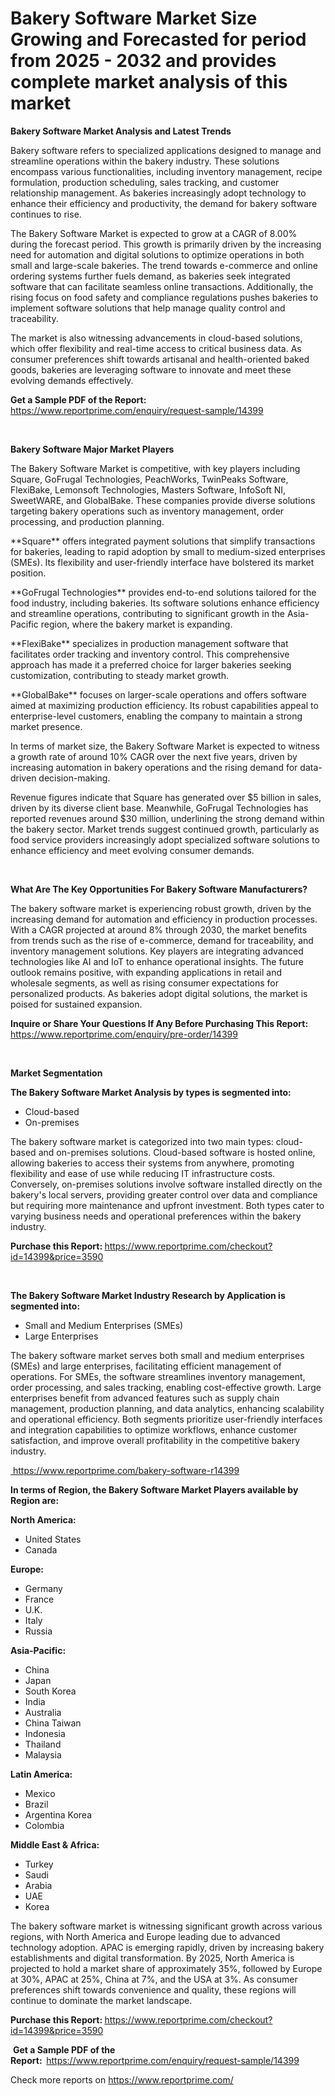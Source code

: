 <p><h1>Bakery Software Market Size Growing and Forecasted for period from 2025 - 2032 and provides complete market analysis of this market</h1></p><p><strong>Bakery Software Market Analysis and Latest Trends</strong></p>
<p><p>Bakery software refers to specialized applications designed to manage and streamline operations within the bakery industry. These solutions encompass various functionalities, including inventory management, recipe formulation, production scheduling, sales tracking, and customer relationship management. As bakeries increasingly adopt technology to enhance their efficiency and productivity, the demand for bakery software continues to rise.</p><p>The Bakery Software Market is expected to grow at a CAGR of 8.00% during the forecast period. This growth is primarily driven by the increasing need for automation and digital solutions to optimize operations in both small and large-scale bakeries. The trend towards e-commerce and online ordering systems further fuels demand, as bakeries seek integrated software that can facilitate seamless online transactions. Additionally, the rising focus on food safety and compliance regulations pushes bakeries to implement software solutions that help manage quality control and traceability. </p><p>The market is also witnessing advancements in cloud-based solutions, which offer flexibility and real-time access to critical business data. As consumer preferences shift towards artisanal and health-oriented baked goods, bakeries are leveraging software to innovate and meet these evolving demands effectively.</p></p>
<p><strong>Get a Sample PDF of the Report:&nbsp;</strong> <a href="https://www.reportprime.com/enquiry/request-sample/14399?utm_campaign=3073&utm_medium=2&utm_source=Github&utm_content=ia&utm_term=20032025&utm_id=bakery-software">https://www.reportprime.com/enquiry/request-sample/14399</a></p>
<p>&nbsp;</p>
<p><strong>Bakery Software Major Market Players</strong></p>
<p><p>The Bakery Software Market is competitive, with key players including Square, GoFrugal Technologies, PeachWorks, TwinPeaks Software, FlexiBake, Lemonsoft Technologies, Masters Software, InfoSoft NI, SweetWARE, and GlobalBake. These companies provide diverse solutions targeting bakery operations such as inventory management, order processing, and production planning.</p><p>**Square** offers integrated payment solutions that simplify transactions for bakeries, leading to rapid adoption by small to medium-sized enterprises (SMEs). Its flexibility and user-friendly interface have bolstered its market position.</p><p>**GoFrugal Technologies** provides end-to-end solutions tailored for the food industry, including bakeries. Its software solutions enhance efficiency and streamline operations, contributing to significant growth in the Asia-Pacific region, where the bakery market is expanding.</p><p>**FlexiBake** specializes in production management software that facilitates order tracking and inventory control. This comprehensive approach has made it a preferred choice for larger bakeries seeking customization, contributing to steady market growth.</p><p>**GlobalBake** focuses on larger-scale operations and offers software aimed at maximizing production efficiency. Its robust capabilities appeal to enterprise-level customers, enabling the company to maintain a strong market presence.</p><p>In terms of market size, the Bakery Software Market is expected to witness a growth rate of around 10% CAGR over the next five years, driven by increasing automation in bakery operations and the rising demand for data-driven decision-making.</p><p>Revenue figures indicate that Square has generated over $5 billion in sales, driven by its diverse client base. Meanwhile, GoFrugal Technologies has reported revenues around $30 million, underlining the strong demand within the bakery sector. Market trends suggest continued growth, particularly as food service providers increasingly adopt specialized software solutions to enhance efficiency and meet evolving consumer demands.</p></p>
<p>&nbsp;</p>
<p><strong>What Are The Key Opportunities For Bakery Software Manufacturers?</strong></p>
<p><p>The bakery software market is experiencing robust growth, driven by the increasing demand for automation and efficiency in production processes. With a CAGR projected at around 8% through 2030, the market benefits from trends such as the rise of e-commerce, demand for traceability, and inventory management solutions. Key players are integrating advanced technologies like AI and IoT to enhance operational insights. The future outlook remains positive, with expanding applications in retail and wholesale segments, as well as rising consumer expectations for personalized products. As bakeries adopt digital solutions, the market is poised for sustained expansion.</p></p>
<p><strong>Inquire or Share Your Questions If Any Before Purchasing This Report:</strong> <a href="https://www.reportprime.com/enquiry/pre-order/14399?utm_campaign=3073&utm_medium=2&utm_source=Github&utm_content=ia&utm_term=20032025&utm_id=bakery-software">https://www.reportprime.com/enquiry/pre-order/14399</a></p>
<p>&nbsp;</p>
<p><strong>Market Segmentation</strong></p>
<p><strong>The Bakery Software Market Analysis by types is segmented into:</strong></p>
<p><ul><li>Cloud-based</li><li>On-premises</li></ul></p>
<p><p>The bakery software market is categorized into two main types: cloud-based and on-premises solutions. Cloud-based software is hosted online, allowing bakeries to access their systems from anywhere, promoting flexibility and ease of use while reducing IT infrastructure costs. Conversely, on-premises solutions involve software installed directly on the bakery's local servers, providing greater control over data and compliance but requiring more maintenance and upfront investment. Both types cater to varying business needs and operational preferences within the bakery industry.</p></p>
<p><strong>Purchase this Report:&nbsp;</strong><a href="https://www.reportprime.com/checkout?id=14399&price=3590&utm_campaign=3073&utm_medium=2&utm_source=Github&utm_content=ia&utm_term=20032025&utm_id=bakery-software">https://www.reportprime.com/checkout?id=14399&price=3590</a></p>
<p>&nbsp;</p>
<p><strong>The Bakery Software Market Industry Research by Application is segmented into:</strong></p>
<p><ul><li>Small and Medium Enterprises (SMEs)</li><li>Large Enterprises</li></ul></p>
<p><p>The bakery software market serves both small and medium enterprises (SMEs) and large enterprises, facilitating efficient management of operations. For SMEs, the software streamlines inventory management, order processing, and sales tracking, enabling cost-effective growth. Large enterprises benefit from advanced features such as supply chain management, production planning, and data analytics, enhancing scalability and operational efficiency. Both segments prioritize user-friendly interfaces and integration capabilities to optimize workflows, enhance customer satisfaction, and improve overall profitability in the competitive bakery industry.</p></p>
<p><a href="https://www.reportprime.com/bakery-software-r14399?utm_campaign=3073&utm_medium=2&utm_source=Github&utm_content=ia&utm_term=20032025&utm_id=bakery-software">&nbsp;https://www.reportprime.com/bakery-software-r14399</a></p>
<p><strong>In terms of Region, the Bakery Software Market Players available by Region are:</strong></p>
<p>
    <p> <strong> North America: </strong>
        <ul>
            <li>United States</li>
            <li>Canada</li>
        </ul>
        </p> 
    <p> <strong> Europe: </strong>
        <ul>
            <li>Germany</li>
            <li>France</li>
            <li>U.K.</li>
            <li>Italy</li>
            <li>Russia</li>
        </ul>
        </p> 
    <p> <strong> Asia-Pacific: </strong>
        <ul>
            <li>China</li>
            <li>Japan</li>
            <li>South Korea</li>
            <li>India</li>
            <li>Australia</li>
            <li>China Taiwan</li>
            <li>Indonesia</li>
            <li>Thailand</li>
            <li>Malaysia</li>
        </ul>
        </p> 
    <p> <strong> Latin America: </strong>
        <ul>
            <li>Mexico</li>
            <li>Brazil</li>
            <li>Argentina Korea</li>
            <li>Colombia</li>
        </ul>
        </p> 
    <p> <strong> Middle East & Africa: </strong>
        <ul>
            <li>Turkey</li>
            <li>Saudi</li>
            <li>Arabia</li>
            <li>UAE</li>
            <li>Korea</li>
        </ul>
    </p>
    </p>
<p><p>The bakery software market is witnessing significant growth across various regions, with North America and Europe leading due to advanced technology adoption. APAC is emerging rapidly, driven by increasing bakery establishments and digital transformation. By 2025, North America is projected to hold a market share of approximately 35%, followed by Europe at 30%, APAC at 25%, China at 7%, and the USA at 3%. As consumer preferences shift towards convenience and quality, these regions will continue to dominate the market landscape.</p></p>
<p><strong>Purchase this Report: </strong><a href="https://www.reportprime.com/checkout?id=14399&price=3590&utm_campaign=3073&utm_medium=2&utm_source=Github&utm_content=ia&utm_term=20032025&utm_id=bakery-software">https://www.reportprime.com/checkout?id=14399&price=3590</a></p>
<p>&nbsp;<strong>Get a Sample PDF of the Report:&nbsp;&nbsp;</strong><a href="https://www.reportprime.com/enquiry/request-sample/14399?utm_campaign=3073&utm_medium=2&utm_source=Github&utm_content=ia&utm_term=20032025&utm_id=bakery-software">https://www.reportprime.com/enquiry/request-sample/14399</a></p>
<p><strong></strong></p>
<p>Check more reports on <a href="https://www.reportprime.com/?utm_campaign=3073&utm_medium=2&utm_source=Github&utm_content=ia&utm_term=20032025&utm_id=bakery-software">https://www.reportprime.com/</a></p>